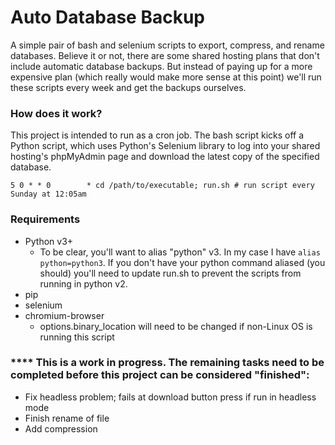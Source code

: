 # Auto Database Backup
A simple pair of bash and selenium scripts to export, compress, and rename databases. Believe it or not, there are some shared hosting plans that don't include automatic database backups. But instead of paying up for a more expensive plan (which really would make more sense at this point) we'll run these scripts every week and get the backups ourselves.


### How does it work?
This project is intended to run as a cron job. The bash script kicks off a Python script, which uses Python's Selenium library to log into your shared hosting's phpMyAdmin page and download the latest copy of the specified database.

```
5 0 * * 0        * cd /path/to/executable; run.sh # run script every Sunday at 12:05am
````

### Requirements 
* Python v3+
   * To be clear, you'll want to alias "python" v3. In my case I have `alias python=python3`. If you don't have your python command aliased (you should) you'll need to update run.sh to prevent the scripts from running in python v2.
* pip
* selenium
* chromium-browser 
    * options.binary_location will need to be changed if non-Linux OS is running this script

### *\*\*\* This is a work in progress. The remaining tasks need to be completed before this project can be considered "finished":
- Fix headless problem; fails at download button press if run in headless mode
- Finish rename of file
- Add compression